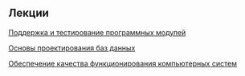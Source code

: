 ## Лекции

[Поддержка и тестирование программных модулей](/content/SupportAndtesting_of_software_modules/README.md)

[Основы проектирования баз данных](/content/Basics_database_design/README.md)

[Обеспечение качества функционирования компьютерных систем](/content/Ensuring_quality_computer_systems_functioning/README.md)
